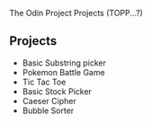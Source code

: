 The Odin Project Projects (TOPP...?)
## Projects
- Basic Substring picker
- Pokemon Battle Game
- Tic Tac Toe
- Basic Stock Picker
- Caeser Cipher
- Bubble Sorter
